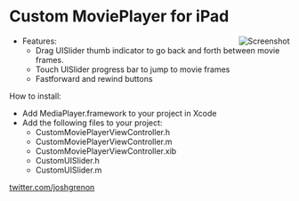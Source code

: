 Custom MoviePlayer for iPad
=============

<img style="float:right" src="https://github.com/joshgrenon/CustomMoviePlayer/raw/master/screenshot.png" alt="Screenshot" />

- Features:
	- Drag UISlider thumb indicator to go back and forth between movie frames.
	- Touch UISlider progress bar to jump to movie frames
	- Fastforward and rewind buttons

How to install:

- Add MediaPlayer.framework to your project in Xcode
- Add the following files to your project:
	- CustomMoviePlayerViewController.h
	- CustomMoviePlayerViewController.m
	- CustomMoviePlayerViewController.xib
	- CustomUISlider.h
	- CustomUISlider.m

[twitter.com/joshgrenon](http://twitter.com/joshgrenon)